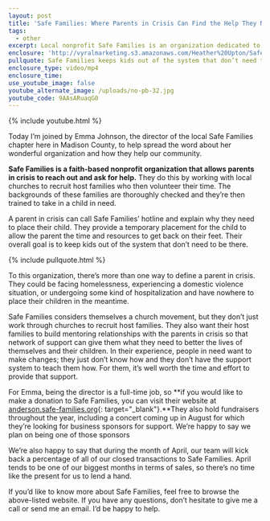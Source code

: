 ```yaml
---
layout: post
title: 'Safe Families: Where Parents in Crisis Can Find the Help They Need'
tags:
  - other
excerpt: Local nonprofit Safe Families is an organization dedicated to helping parents in crisis in our community. We’re proud to call ourselves their friends.
enclosure: 'http://vyralmarketing.s3.amazonaws.com/Heather%20Upton/Safe%20Families-%20Where%20Parents%20in%20Crisis%20Can%20Find%20the%20Help%20They%20Need.mp4'
pullquote: Safe Families keeps kids out of the system that don’t need to be there.
enclosure_type: video/mp4
enclosure_time:
use_youtube_image: false
youtube_alternate_image: /uploads/no-pb-32.jpg
youtube_code: 9AAsARuaqG0
---
```



{% include youtube.html %}

Today I’m joined by Emma Johnson, the director of the local Safe Families chapter here in Madison County, to help spread the word about her wonderful organization and how they help our community.

**Safe Families is a faith-based nonprofit organization that allows parents in crisis to reach out and ask for help.** They do this by working with local churches to recruit host families who then volunteer their time. The backgrounds of these families are thoroughly checked and they’re then trained to take in a child in need.

A parent in crisis can call Safe Families’ hotline and explain why they need to place their child. They provide a temporary placement for the child to allow the parent the time and resources to get back on their feet. Their overall goal is to keep kids out of the system that don’t need to be there.

{% include pullquote.html %}

To this organization, there’s more than one way to define a parent in crisis. They could be facing homelessness, experiencing a domestic violence situation, or undergoing some kind of hospitalization and have nowhere to place their children in the meantime.

Safe Families considers themselves a church movement, but they don’t just work through churches to recruit host families. They also want their host families to build mentoring relationships with the parents in crisis so that network of support can give them what they need to better the lives of themselves and their children. In their experience, people in need want to make changes; they just don’t know how and they don’t have the support system to teach them how. For them, it’s well worth the time and effort to provide that support.

For Emma, being the director is a full-time job, so **if you would like to make a donation to Safe Families, you can visit their website at [anderson.safe-families.org](http://anderson.safe-families.org){: target="_blank"}.**They also hold fundraisers throughout the year, including a concert coming up in August for which they’re looking for business sponsors for support. We’re happy to say we plan on being one of those sponsors

We’re also happy to say that during the month of April, our team will kick back a percentage of all of our closed transactions to Safe Families. April tends to be one of our biggest months in terms of sales, so there’s no time like the present for us to lend a hand.

If you’d like to know more about Safe Families, feel free to browse the above-listed website. If you have any questions, don’t hesitate to give me a call or send me an email. I’d be happy to help.